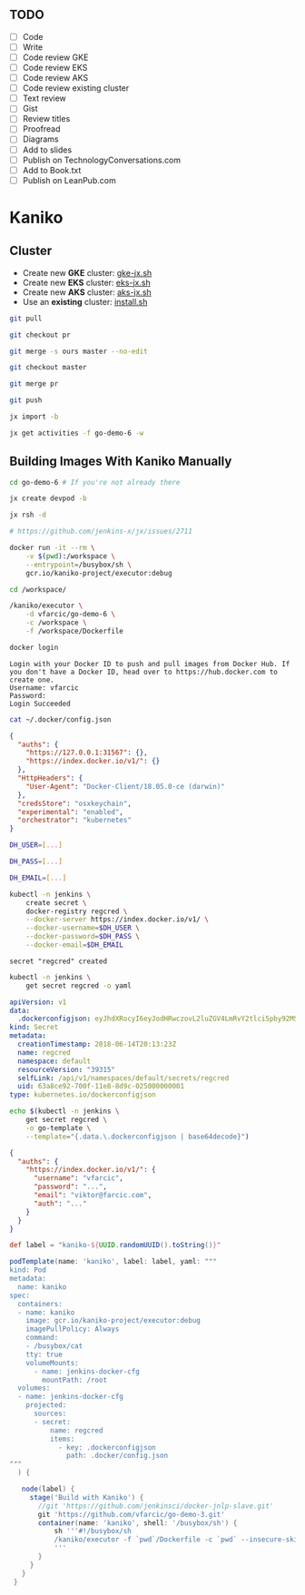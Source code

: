 ## TODO

- [ ] Code
- [ ] Write
- [ ] Code review GKE
- [ ] Code review EKS
- [ ] Code review AKS
- [ ] Code review existing cluster
- [ ] Text review
- [ ] Gist
- [ ] Review titles
- [ ] Proofread
- [ ] Diagrams
- [ ] Add to slides
- [ ] Publish on TechnologyConversations.com
- [ ] Add to Book.txt
- [ ] Publish on LeanPub.com

# Kaniko

## Cluster

* Create new **GKE** cluster: [gke-jx.sh](https://gist.github.com/86e10c8771582c4b6a5249e9c513cd18)
* Create new **EKS** cluster: [eks-jx.sh](https://gist.github.com/dfaf2b91819c0618faf030e6ac536eac)
* Create new **AKS** cluster: [aks-jx.sh](https://gist.github.com/6e01717c398a5d034ebe05b195514060)
* Use an **existing** cluster: [install.sh](https://gist.github.com/3dd5592dc5d582ceeb68fb3c1cc59233)

```bash
git pull

git checkout pr

git merge -s ours master --no-edit

git checkout master

git merge pr

git push
```

```bash
jx import -b

jx get activities -f go-demo-6 -w
```

## Building Images With Kaniko Manually

```bash
cd go-demo-6 # If you're not already there

jx create devpod -b

jx rsh -d

# https://github.com/jenkins-x/jx/issues/2711

docker run -it --rm \
    -v $(pwd):/workspace \
    --entrypoint=/busybox/sh \
    gcr.io/kaniko-project/executor:debug

cd /workspace/

/kaniko/executor \
    -d vfarcic/go-demo-6 \
    -c /workspace \
    -f /workspace/Dockerfile
```










```bash
docker login
```

```
Login with your Docker ID to push and pull images from Docker Hub. If you don't have a Docker ID, head over to https://hub.docker.com to create one.
Username: vfarcic
Password:
Login Succeeded
```

```bash
cat ~/.docker/config.json
```

```json
{
  "auths": {
    "https://127.0.0.1:31567": {},
    "https://index.docker.io/v1/": {}
  },
  "HttpHeaders": {
    "User-Agent": "Docker-Client/18.05.0-ce (darwin)"
  },
  "credsStore": "osxkeychain",
  "experimental": "enabled",
  "orchestrator": "kubernetes"
}
```

```bash
DH_USER=[...]

DH_PASS=[...]

DH_EMAIL=[...]

kubectl -n jenkins \
    create secret \
    docker-registry regcred \
    --docker-server https://index.docker.io/v1/ \
    --docker-username=$DH_USER \
    --docker-password=$DH_PASS \
    --docker-email=$DH_EMAIL
```

```
secret "regcred" created
```

```bash
kubectl -n jenkins \
    get secret regcred -o yaml
```

```yaml
apiVersion: v1
data:
  .dockerconfigjson: eyJhdXRocyI6eyJodHRwczovL2luZGV4LmRvY2tlci5pby92MS8iOnsidXNlcm5hbWUiOiJ2ZmFyY2ljIiwicGFzc3dvcmQiOiJUcnVzdG5vMU5vdyIsImVtYWlsIjoidmlrdG9yQGZhcmNpYy5jb20iLCJhdXRoIjoiZG1aaGNtTnBZenBVY25WemRHNXZNVTV2ZHc9PSJ9fX0=
kind: Secret
metadata:
  creationTimestamp: 2018-06-14T20:13:23Z
  name: regcred
  namespace: default
  resourceVersion: "39315"
  selfLink: /api/v1/namespaces/default/secrets/regcred
  uid: 63a8ce92-700f-11e8-8d9c-025000000001
type: kubernetes.io/dockerconfigjson
```

```bash
echo $(kubectl -n jenkins \
    get secret regcred \
    -o go-template \
    --template="{.data.\.dockerconfigjson | base64decode}")
```

```json
{
  "auths": {
    "https://index.docker.io/v1/": {
      "username": "vfarcic",
      "password": "...",
      "email": "viktor@farcic.com",
      "auth": "..."
    }
  }
}
```

```groovy
def label = "kaniko-${UUID.randomUUID().toString()}"

podTemplate(name: 'kaniko', label: label, yaml: """
kind: Pod
metadata:
  name: kaniko
spec:
  containers:
  - name: kaniko
    image: gcr.io/kaniko-project/executor:debug
    imagePullPolicy: Always
    command:
    - /busybox/cat
    tty: true
    volumeMounts:
      - name: jenkins-docker-cfg
        mountPath: /root
  volumes:
  - name: jenkins-docker-cfg
    projected:
      sources:
      - secret:
          name: regcred
          items:
            - key: .dockerconfigjson
              path: .docker/config.json
"""
  ) {

   node(label) {
     stage('Build with Kaniko') {
       //git 'https://github.com/jenkinsci/docker-jnlp-slave.git'
       git 'https://github.com/vfarcic/go-demo-3.git'
       container(name: 'kaniko', shell: '/busybox/sh') {
           sh '''#!/busybox/sh
           /kaniko/executor -f `pwd`/Dockerfile -c `pwd` --insecure-skip-tls-verify --destination=index.docker.io/vfarcic/xxx
           '''
       }
     }
   }
 }
```
